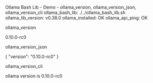 Ollama Bash Lib - Demo - ollama_version, ollama_version_json, ollama_version_cli
ollama_bash_lib: ./../ollama_bash_lib.sh
ollama_lib_version: v0.38.0
ollama_installed: OK
ollama_api_ping: OK

ollama_version

0.10.0-rc0

ollama_version_json

{
  "version": "0.10.0-rc0"
}

ollama_version_cli

ollama version is 0.10.0-rc0
